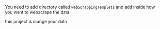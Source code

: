 You need to add directory called `webScrappingTemplets` and add inside how you want to webscrape the data.

this project is mange your data 

